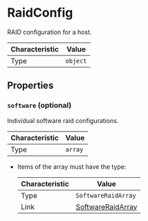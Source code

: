 <!-- THIS FILE IS AUTOMATICALLY GENERATED BY DOCBUILDER, DO NOT EDIT MANUALLY! -->

# RaidConfig

RAID configuration for a host.

| Characteristic | Value    |
| -------------- | -------- |
| Type           | `object` |

## Properties

### `software` (optional)

Individual software raid configurations.

| Characteristic | Value   |
| -------------- | ------- |
| Type           | `array` |

- Items of the array must have the type:

   | Characteristic | Value                                       |
   | -------------- | ------------------------------------------- |
   | Type           | `SoftwareRaidArray`                         |
   | Link           | [SoftwareRaidArray](./SoftwareRaidArray.md) |

